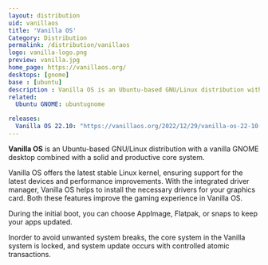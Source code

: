 ```yaml
---
layout: distribution
uid: vanillaos
title: 'Vanilla OS'
Category: Distribution
permalink: /distribution/vanillaos
logo: vanilla-logo.png
preview: vanilla.jpg
home_page: https://vanillaos.org/
desktops: [gnome]
base : [ubuntu]
description : Vanilla OS is an Ubuntu-based GNU/Linux distribution with a vanilla GNOME desktop combined with a solid and productive core system.
related:
  Ubuntu GNOME: ubuntugnome

releases:
  Vanilla OS 22.10: "https://vanillaos.org/2022/12/29/vanilla-os-22-10-kinetic.html"
---
```


**Vanilla OS** is an Ubuntu-based GNU/Linux distribution with a vanilla GNOME desktop combined with a solid and productive core system.

Vanilla OS offers the latest stable Linux kernel, ensuring support for the latest devices and performance improvements. With the integrated driver manager, Vanilla OS helps to install the necessary drivers for your graphics card. Both these features improve the gaming experience in Vanilla OS.

During the initial boot, you can choose AppImage, Flatpak, or snaps to keep your apps updated.

Inorder to avoid unwanted system breaks, the core system in the Vanilla system is locked, and system update occurs with controlled atomic transactions.